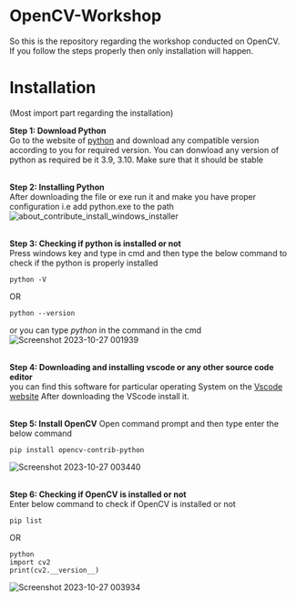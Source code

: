 # OpenCV-Workshop
So this is the repository regarding the workshop conducted on OpenCV. <br>
If you follow the steps properly then only installation will happen.

# Installation
(Most import part regarding the installation)

**Step 1: Download Python** <br>
Go to the website of [python](https://www.python.org/downloads/) and download any compatible version according to you for required version. You can donwload any version of python as required be it 3.9, 3.10. Make sure that it should be stable<br><br>

**Step 2: Installing Python** <br>
After downloading the file or exe run it and make you have proper configuration i.e add python.exe to the path
![about_contribute_install_windows_installer](https://github.com/Team-Raptors/OpenCV-Workshop/assets/68473120/c2a5ca2a-8a1f-44a6-9651-4dacc456c505)<br><br>

**Step 3: Checking if python is installed or not** <br>
Press windows key and type in cmd and then type the below command to check if the python is properly installed
````shell
python -V
````
OR
````shell
python --version
````
or you can type _python_ in the command in the cmd
![Screenshot 2023-10-27 001939](https://github.com/Team-Raptors/OpenCV-Workshop/assets/68473120/49ce88ed-cb11-49e4-857d-f4055ff237fc)<br><br>

**Step 4: Downloading and installing vscode or any other source code editor** <br>
you can find this software for particular operating System on the [Vscode website](https://code.visualstudio.com/Download)
After downloading the VScode install it. <br><br>

**Step 5: Install OpenCV**
Open command prompt and then type enter the below command
````shell
pip install opencv-contrib-python
````
![Screenshot 2023-10-27 003440](https://github.com/Team-Raptors/OpenCV-Workshop/assets/68473120/e9a243a4-da1b-43b2-95c7-5e433c952cd0) <br><br>

**Step 6: Checking if OpenCV is installed or not** <br>
Enter below command to check if OpenCV is installed or not
````shell
pip list
````
OR
````shell
python
import cv2
print(cv2.__version__)
````
![Screenshot 2023-10-27 003934](https://github.com/Team-Raptors/OpenCV-Workshop/assets/68473120/253a36ba-b040-41eb-9655-a9376a4409f9)
